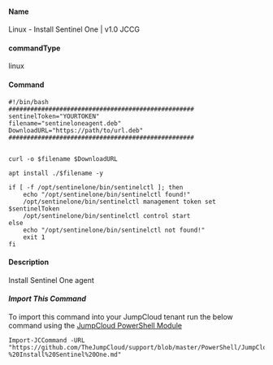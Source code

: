#### Name

Linux - Install Sentinel One | v1.0 JCCG

#### commandType

linux

#### Command

```
#!/bin/bash
###################################################
sentinelToken="YOURTOKEN"
filename="sentineloneagent.deb"
DownloadURL="https://path/to/url.deb"
###################################################


curl -o $filename $DownloadURL

apt install ./$filename -y

if [ -f /opt/sentinelone/bin/sentinelctl ]; then
    echo "/opt/sentinelone/bin/sentinelctl found!"
    /opt/sentinelone/bin/sentinelctl management token set $sentinelToken
    /opt/sentinelone/bin/sentinelctl control start
else
    echo "/opt/sentinelone/bin/sentinelctl not found!"
    exit 1
fi
```

#### Description

Install Sentinel One agent

#### _Import This Command_

To import this command into your JumpCloud tenant run the below command using the [JumpCloud PowerShell Module](https://github.com/TheJumpCloud/support/wiki/Installing-the-JumpCloud-PowerShell-Module)

```
Import-JCCommand -URL "https://github.com/TheJumpCloud/support/blob/master/PowerShell/JumpCloud%20Commands%20Gallery/Linux%20Commands/Linux%20-%20Install%20Sentinel%20One.md"
```
